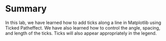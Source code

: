 # Summary

In this lab, we have learned how to add ticks along a line in Matplotlib using Ticked Patheffect. We have also learned how to control the angle, spacing, and length of the ticks. Ticks will also appear appropriately in the legend.
